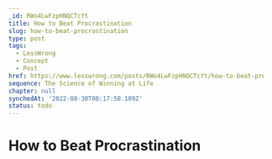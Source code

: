 ```yaml
---
_id: RWo4LwFzpHNQCTcYt
title: How to Beat Procrastination
slug: how-to-beat-procrastination
type: post
tags:
  - LessWrong
  - Concept
  - Post
href: https://www.lesswrong.com/posts/RWo4LwFzpHNQCTcYt/how-to-beat-procrastination
sequence: The Science of Winning at Life
chapter: null
synchedAt: '2022-08-30T08:17:58.109Z'
status: todo
---
```


# How to Beat Procrastination
